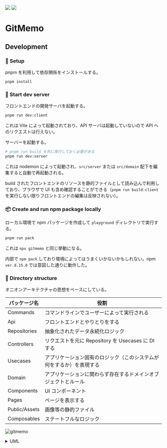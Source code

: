 [![](https://img.shields.io/npm/v/gitmemo.svg)](https://www.npmjs.com/package/gitmemo)
![](https://img.shields.io/npm/l/gitmemo.svg)

# GitMemo

## Development

### 🔌 Setup

pnpm を利用して依存関係をインストールする。

```sh
pnpm install
```

### 🔧 Start dev server

フロントエンドの開発サーバを起動する。

```sh
pnpm run dev:client
```

これは Vite によって起動されており、API サーバは起動していないので API へのリクエストは行えない。

サーバーを起動する。

```sh
# pnpm run build を先に実行しておく必要がある
pnpm run dev:server
```

これは nodemon によって起動され、`src/server` または `src/domain` 配下を編集すると自動で再起動される。

build されたフロントエンドのリソースを静的ファイルとして読み込んで利用しており、ブラウザで UI も含め確認することができる（`pnpm run build:client` を実行しない限りフロントエンドの編集は反映されない）。

### 📦 Create and run npm package locally

ローカル環境で npm パッケージを作成して `playground` ディレクトリで実行する。

```sh
pnpm run pack
```

これは `npx gitmemo` と同じ挙動になる。

内部で `npm pack` しており環境によってはうまくいかないかもしれない。npm `ver.8.15.0` では意図した通りに動作した。

### 📂 Directory structure

オニオンアーキテクチャの思想をベースにしている。

| パッケージ名  | 役割                                                                 |
| ------------- | -------------------------------------------------------------------- |
| Commands      | コマンドラインでユーザーによって実行される                           |
| Api           | フロントエンドとやりとりをする                                       |
| Repositories  | 抽象化されたデータ永続化ロジック                                     |
| Controllers   | リクエストを元に Repository を Usecases に DI する                   |
| Usecases      | アプリケーション固有のロジック（このシステムが何をするか）を表現する |
| Domain        | アプリケーションに関わらず存在するドメインオブジェクトとルール       |
| Components    | UI コンポーネント                                                    |
| Pages         | ページを表示する                                                     |
| Public/Assets | 画像等の静的ファイル                                                 |
| Composables   | ステートフルなロジック                                               |

![gitmemo](https://user-images.githubusercontent.com/57878514/187081863-be170b0d-2433-4c6e-9097-288e95dbb518.png)

<details>
<summary>UML</summary>

```
@startuml
rectangle src {
    rectangle Client {
        rectangle Pages
        rectangle Components
        rectangle PublicAssets
        rectangle Composables
        Components --> PublicAssets
        Components --> Composables
        Pages -> Components
        Pages -> PublicAssets
        Pages --> Composables
    }

    rectangle Server {
        rectangle Api
        rectangle Commands
        rectangle Controllers
        rectangle Repositories
        rectangle Usecases
        Controllers -> Repositories
        Commands --> Controllers
        Api --> Controllers
        Controllers --> Usecases: Repositoryを注入する
    }

    rectangle Domain

    Usecases --> Domain
    Repositories --> Domain
    Pages ---> Domain
    Components --> Domain
    Composables --> Domain
    Api ..> Client: ビルドされたリソースを参照する
}
@enduml
```

</details>
